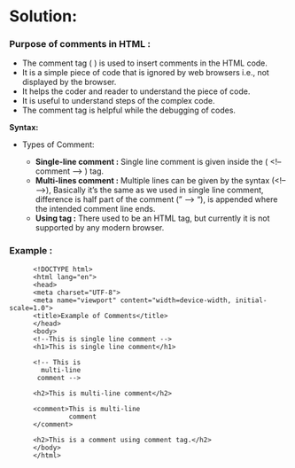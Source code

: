 # Solution:

### Purpose of comments in HTML : 
- The comment tag ( <!-- Comment--> ) is used to insert comments in the HTML code.
- It is a simple piece of code that is ignored by web browsers i.e., not displayed by the       browser. 
- It helps the coder and reader to understand the piece of code.
- It is useful to understand steps of the complex code.
- The comment tag is helpful while the debugging of codes.    

**Syntax:** <!--Write your Comments here -->

- Types of Comment:
   
    - **Single-line comment :**  Single line comment is given inside the ( <!–  comment –> ) tag. 
    - **Multi-lines comment :**  Multiple lines can be given by the syntax (<!– –>), Basically it’s the same as we used in single line comment, difference is half part of the comment (” –> “), is appended where the intended comment line ends. 
    - **Using <comment> tag :** There used to be an HTML <comment> tag, but currently it is not supported by any modern browser.


### Example :

          <!DOCTYPE html>
          <html lang="en">
          <head>
          <meta charset="UTF-8">
          <meta name="viewport" content="width=device-width, initial-scale=1.0">
          <title>Example of Comments</title>
          </head>
          <body>
          <!--This is single line comment -->
          <h1>This is single line comment</h1> 

          <!-- This is
            multi-line
           comment -->
     
          <h2>This is multi-line comment</h2>

          <comment>This is multi-line
                   comment
          </comment>

          <h2>This is a comment using comment tag.</h2>
          </body>
          </html>
        